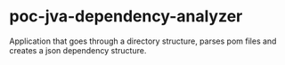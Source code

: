 # poc-jva-dependency-analyzer

Application that goes through a directory structure, parses pom files and creates a json dependency structure.